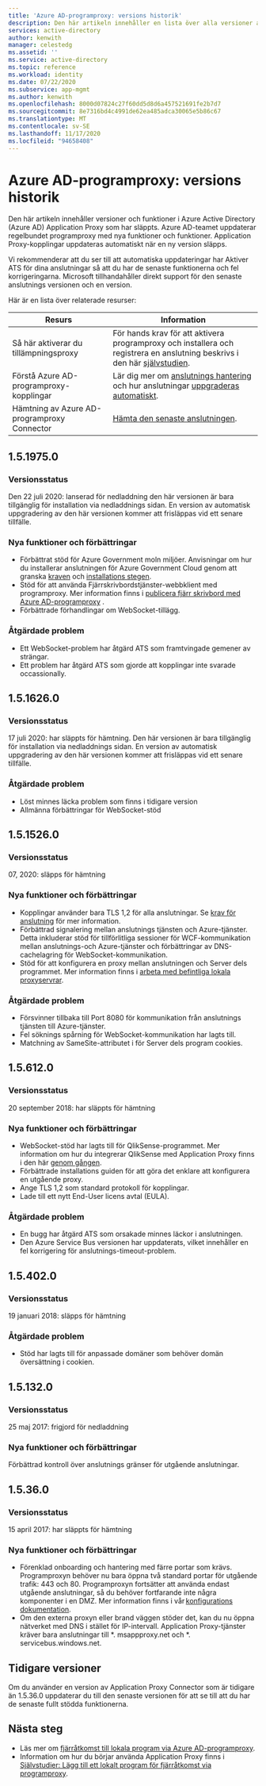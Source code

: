```yaml
---
title: 'Azure AD-programproxy: versions historik'
description: Den här artikeln innehåller en lista över alla versioner av Azure AD-programproxy och beskriver nya funktioner och problem som har åtgärd ATS
services: active-directory
author: kenwith
manager: celestedg
ms.assetid: ''
ms.service: active-directory
ms.topic: reference
ms.workload: identity
ms.date: 07/22/2020
ms.subservice: app-mgmt
ms.author: kenwith
ms.openlocfilehash: 8000d07824c27f60dd5d8d6a457521691fe2b7d7
ms.sourcegitcommit: 8e7316bd4c4991de62ea485adca30065e5b86c67
ms.translationtype: MT
ms.contentlocale: sv-SE
ms.lasthandoff: 11/17/2020
ms.locfileid: "94658408"
---
```

# <a name="azure-ad-application-proxy-version-release-history"></a>Azure AD-programproxy: versions historik
Den här artikeln innehåller versioner och funktioner i Azure Active Directory (Azure AD) Application Proxy som har släppts. Azure AD-teamet uppdaterar regelbundet programproxy med nya funktioner och funktioner. Application Proxy-kopplingar uppdateras automatiskt när en ny version släpps. 

Vi rekommenderar att du ser till att automatiska uppdateringar har Aktiver ATS för dina anslutningar så att du har de senaste funktionerna och fel korrigeringarna. Microsoft tillhandahåller direkt support för den senaste anslutnings versionen och en version.

Här är en lista över relaterade resurser:

Resurs |  Information
--------- | --------- |
Så här aktiverar du tillämpningsproxy | För hands krav för att aktivera programproxy och installera och registrera en anslutning beskrivs i den här [självstudien](application-proxy-add-on-premises-application.md).
Förstå Azure AD-programproxy-kopplingar | Lär dig mer om [anslutnings hantering](application-proxy-connectors.md) och hur anslutningar [uppgraderas automatiskt](application-proxy-connectors.md#automatic-updates).
Hämtning av Azure AD-programproxy Connector |  [Hämta den senaste anslutningen](https://download.msappproxy.net/subscription/d3c8b69d-6bf7-42be-a529-3fe9c2e70c90/connector/download).

## <a name="1519750"></a>1.5.1975.0

### <a name="release-status"></a>Versionsstatus

Den 22 juli 2020: lanserad för nedladdning den här versionen är bara tillgänglig för installation via nedladdnings sidan. En version av automatisk uppgradering av den här versionen kommer att frisläppas vid ett senare tillfälle.

### <a name="new-features-and-improvements"></a>Nya funktioner och förbättringar
-   Förbättrat stöd för Azure Government moln miljöer. Anvisningar om hur du installerar anslutningen för Azure Government Cloud genom att granska [kraven](../hybrid/reference-connect-government-cloud.md#allow-access-to-urls) och [installations stegen](../hybrid/reference-connect-government-cloud.md#install-the-agent-for-the-azure-government-cloud).
- Stöd för att använda Fjärrskrivbordstjänster-webbklient med programproxy. Mer information finns i [publicera fjärr skrivbord med Azure AD-programproxy](application-proxy-integrate-with-remote-desktop-services.md) .
- Förbättrade förhandlingar om WebSocket-tillägg. 

### <a name="fixed-issues"></a>Åtgärdade problem
- Ett WebSocket-problem har åtgärd ATS som framtvingade gemener av strängar.
- Ett problem har åtgärd ATS som gjorde att kopplingar inte svarade occassionally.

## <a name="1516260"></a>1.5.1626.0

### <a name="release-status"></a>Versionsstatus

17 juli 2020: har släppts för hämtning. Den här versionen är bara tillgänglig för installation via nedladdnings sidan. En version av automatisk uppgradering av den här versionen kommer att frisläppas vid ett senare tillfälle.

### <a name="fixed-issues"></a>Åtgärdade problem
- Löst minnes läcka problem som finns i tidigare version
- Allmänna förbättringar för WebSocket-stöd

## <a name="1515260"></a>1.5.1526.0

### <a name="release-status"></a>Versionsstatus

07, 2020: släpps för hämtning

### <a name="new-features-and-improvements"></a>Nya funktioner och förbättringar
-   Kopplingar använder bara TLS 1,2 för alla anslutningar. Se [krav för anslutning](application-proxy-add-on-premises-application.md#prerequisites) för mer information.
- Förbättrad signalering mellan anslutnings tjänsten och Azure-tjänster. Detta inkluderar stöd för tillförlitliga sessioner för WCF-kommunikation mellan anslutnings-och Azure-tjänster och förbättringar av DNS-cachelagring för WebSocket-kommunikation.
- Stöd för att konfigurera en proxy mellan anslutningen och Server dels programmet. Mer information finns i [arbeta med befintliga lokala proxyservrar](application-proxy-configure-connectors-with-proxy-servers.md).

### <a name="fixed-issues"></a>Åtgärdade problem
- Försvinner tillbaka till Port 8080 för kommunikation från anslutnings tjänsten till Azure-tjänster.
- Fel söknings spårning för WebSocket-kommunikation har lagts till. 
- Matchning av SameSite-attributet i för Server dels program cookies.

## <a name="156120"></a>1.5.612.0

### <a name="release-status"></a>Versionsstatus

20 september 2018: har släppts för hämtning

### <a name="new-features-and-improvements"></a>Nya funktioner och förbättringar

- WebSocket-stöd har lagts till för QlikSense-programmet. Mer information om hur du integrerar QlikSense med Application Proxy finns i den här [genom gången](application-proxy-qlik.md). 
- Förbättrade installations guiden för att göra det enklare att konfigurera en utgående proxy. 
- Ange TLS 1,2 som standard protokoll för kopplingar. 
- Lade till ett nytt End-User licens avtal (EULA).  

### <a name="fixed-issues"></a>Åtgärdade problem

- En bugg har åtgärd ATS som orsakade minnes läckor i anslutningen.
- Den Azure Service Bus versionen har uppdaterats, vilket innehåller en fel korrigering för anslutnings-timeout-problem.

## <a name="154020"></a>1.5.402.0

### <a name="release-status"></a>Versionsstatus

19 januari 2018: släpps för hämtning

### <a name="fixed-issues"></a>Åtgärdade problem

- Stöd har lagts till för anpassade domäner som behöver domän översättning i cookien.

## <a name="151320"></a>1.5.132.0

### <a name="release-status"></a>Versionsstatus 

25 maj 2017: frigjord för nedladdning 

### <a name="new-features-and-improvements"></a>Nya funktioner och förbättringar 

Förbättrad kontroll över anslutnings gränser för utgående anslutningar. 

## <a name="15360"></a>1.5.36.0

### <a name="release-status"></a>Versionsstatus

15 april 2017: har släppts för hämtning

### <a name="new-features-and-improvements"></a>Nya funktioner och förbättringar

- Förenklad onboarding och hantering med färre portar som krävs. Programproxyn behöver nu bara öppna två standard portar för utgående trafik: 443 och 80. Programproxyn fortsätter att använda endast utgående anslutningar, så du behöver fortfarande inte några komponenter i en DMZ. Mer information finns i vår [konfigurations dokumentation](application-proxy-add-on-premises-application.md).  
- Om den externa proxyn eller brand väggen stöder det, kan du nu öppna nätverket med DNS i stället för IP-intervall. Application Proxy-tjänster kräver bara anslutningar till *. msappproxy.net och *. servicebus.windows.net.


## <a name="earlier-versions"></a>Tidigare versioner

Om du använder en version av Application Proxy Connector som är tidigare än 1.5.36.0 uppdaterar du till den senaste versionen för att se till att du har de senaste fullt stödda funktionerna.

## <a name="next-steps"></a>Nästa steg
- Läs mer om [fjärråtkomst till lokala program via Azure AD-programproxy](application-proxy.md).
- Information om hur du börjar använda Application Proxy finns i [Självstudier: Lägg till ett lokalt program för fjärråtkomst via programproxy](application-proxy-add-on-premises-application.md).